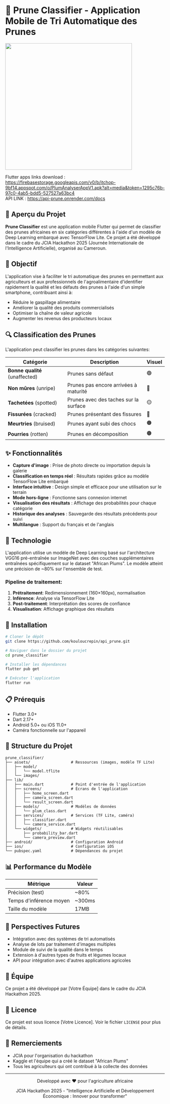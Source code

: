 # 🍑 Prune Classifier - Application Mobile de Tri Automatique des Prunes



<img src="https://github.com/user-attachments/assets/da72853e-bb34-457d-bfc2-09c3bf939e14" style="width: 400px; height: auto;">


Flutter  apps links download  : https://firebasestorage.googleapis.com/v0/b/itchop-9bf14.appspot.com/o/PlumAnalyserAppV1.apk?alt=media&token=1295c76b-97c0-4ab5-bdd5-527527a63bc4  <br>
API LINK : https://api-prune.onrender.com/docs

## 📱 Aperçu du Projet

**Prune Classifier** est une application mobile Flutter qui permet de classifier des prunes africaines en six catégories différentes à l'aide d'un modèle de Deep Learning embarqué avec TensorFlow Lite. Ce projet a été développé dans le cadre du JCIA Hackathon 2025 (Journée Internationale de l'Intelligence Artificielle), organisé au Cameroun.



## 🎯 Objectif

L'application vise à faciliter le tri automatique des prunes en permettant aux agriculteurs et aux professionnels de l'agroalimentaire d'identifier rapidement la qualité et les défauts des prunes à l'aide d'un simple smartphone, contribuant ainsi à:

- Réduire le gaspillage alimentaire
- Améliorer la qualité des produits commercialisés
- Optimiser la chaîne de valeur agricole
- Augmenter les revenus des producteurs locaux

## 🔍 Classification des Prunes

L'application peut classifier les prunes dans les catégories suivantes:

| Catégorie | Description | Visuel |
|-----------|-------------|--------|
| **Bonne qualité** (unaffected) | Prunes sans défaut | 🟢 |
| **Non mûres** (unripe) | Prunes pas encore arrivées à maturité | 🔵 |
| **Tachetées** (spotted) | Prunes avec des taches sur la surface | 🟡 |
| **Fissurées** (cracked) | Prunes présentant des fissures | 🔴 |
| **Meurtries** (bruised) | Prunes ayant subi des chocs | 🟠 |
| **Pourries** (rotten) | Prunes en décomposition | 🟤 |

## ✨ Fonctionnalités

- **Capture d'image** : Prise de photo directe ou importation depuis la galerie
- **Classification en temps réel** : Résultats rapides grâce au modèle TensorFlow Lite embarqué
- **Interface intuitive** : Design simple et efficace pour une utilisation sur le terrain
- **Mode hors-ligne** : Fonctionne sans connexion internet
- **Visualisation des résultats** : Affichage des probabilités pour chaque catégorie
- **Historique des analyses** : Sauvegarde des résultats précédents pour suivi
- **Multilangue** : Support du français et de l'anglais

## 🧠 Technologie

L'application utilise un modèle de Deep Learning basé sur l'architecture VGG16 pré-entraînée sur ImageNet avec des couches supplémentaires entraînées spécifiquement sur le dataset "African Plums". Le modèle atteint une précision de ~80% sur l'ensemble de test.

### Pipeline de traitement:

1. **Prétraitement**: Redimensionnement (160×160px), normalisation
2. **Inférence**: Analyse via TensorFlow Lite
3. **Post-traitement**: Interprétation des scores de confiance
4. **Visualisation**: Affichage graphique des résultats

## 🚀 Installation

```bash
# Cloner le dépôt
git clone https://github.com/kouloucrepin/api_prune.git

# Naviguer dans le dossier du projet
cd prune_classifier

# Installer les dépendances
flutter pub get

# Exécuter l'application
flutter run
```

## 📋 Prérequis

- Flutter 3.0+
- Dart 2.17+
- Android 5.0+ ou iOS 11.0+
- Caméra fonctionnelle sur l'appareil

## 📁 Structure du Projet

```
prune_classifier/
├── assets/                  # Ressources (images, modèle TF Lite)
│   ├── model/
│   │   └── model.tflite
│   └── images/
├── lib/
│   ├── main.dart            # Point d'entrée de l'application
│   ├── screens/             # Écrans de l'application
│   │   ├── home_screen.dart
│   │   ├── camera_screen.dart
│   │   └── result_screen.dart
│   ├── models/              # Modèles de données
│   │   └── plum_class.dart
│   ├── services/            # Services (TF Lite, caméra)
│   │   ├── classifier.dart
│   │   └── camera_service.dart
│   └── widgets/             # Widgets réutilisables
│       ├── probability_bar.dart
│       └── camera_preview.dart
├── android/                 # Configuration Android
├── ios/                     # Configuration iOS
└── pubspec.yaml             # Dépendances du projet
```

## 📊 Performance du Modèle

| Métrique | Valeur |
|----------|--------|
| Précision (test) | ~80% |
| Temps d'inférence moyen | ~300ms |
| Taille du modèle | 17MB |

## 🔮 Perspectives Futures

- Intégration avec des systèmes de tri automatisés
- Analyse de lots par traitement d'images multiples
- Module de suivi de la qualité dans le temps
- Extension à d'autres types de fruits et légumes locaux
- API pour intégration avec d'autres applications agricoles

## 👥 Équipe

Ce projet a été développé par [Votre Équipe] dans le cadre du JCIA Hackathon 2025.

## 📄 Licence

Ce projet est sous licence [Votre Licence]. Voir le fichier `LICENSE` pour plus de détails.

## 🙏 Remerciements

- JCIA pour l'organisation du hackathon
- Kaggle et l'équipe qui a créé le dataset "African Plums"
- Tous les agriculteurs qui ont contribué à la collecte des données

---

<div align="center">
  <p>Développé avec ❤️ pour l'agriculture africaine</p>
  <p>JCIA Hackathon 2025 - "Intelligence Artificielle et Développement Économique : Innover pour transformer"</p>
</div>
